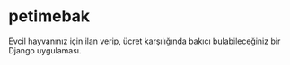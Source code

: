 petimebak
=========

Evcil hayvanınız için ilan verip, ücret karşılığında bakıcı bulabileceğiniz bir Django uygulaması.
